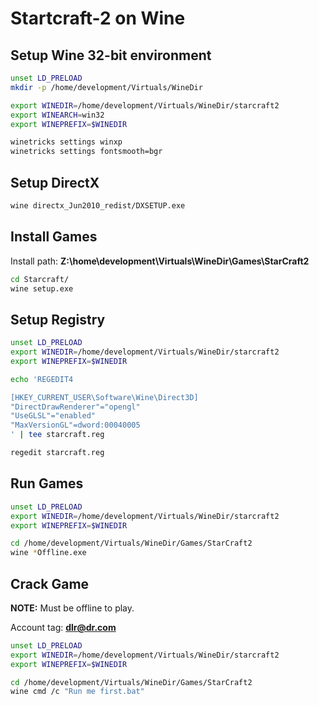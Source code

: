 # Startcraft-2 on Wine

## Setup Wine 32-bit environment

```sh
unset LD_PRELOAD
mkdir -p /home/development/Virtuals/WineDir

export WINEDIR=/home/development/Virtuals/WineDir/starcraft2
export WINEARCH=win32
export WINEPREFIX=$WINEDIR
```

```sh
winetricks settings winxp
winetricks settings fontsmooth=bgr
```

## Setup DirectX

```sh
wine directx_Jun2010_redist/DXSETUP.exe
```

## Install Games

Install path: **Z:\home\development\Virtuals\WineDir\Games\StarCraft2**

```sh
cd Starcraft/
wine setup.exe
```

## Setup Registry

```sh
unset LD_PRELOAD
export WINEDIR=/home/development/Virtuals/WineDir/starcraft2
export WINEPREFIX=$WINEDIR

echo 'REGEDIT4

[HKEY_CURRENT_USER\Software\Wine\Direct3D]
"DirectDrawRenderer"="opengl"
"UseGLSL"="enabled"
"MaxVersionGL"=dword:00040005
' | tee starcraft.reg

regedit starcraft.reg
```

## Run Games

```sh
unset LD_PRELOAD
export WINEDIR=/home/development/Virtuals/WineDir/starcraft2
export WINEPREFIX=$WINEDIR

cd /home/development/Virtuals/WineDir/Games/StarCraft2
wine *Offline.exe
```

## Crack Game

**NOTE:** Must be offline to play.

Account tag: **dlr@dr.com**

```sh
unset LD_PRELOAD
export WINEDIR=/home/development/Virtuals/WineDir/starcraft2
export WINEPREFIX=$WINEDIR

cd /home/development/Virtuals/WineDir/Games/StarCraft2
wine cmd /c "Run me first.bat"
```

